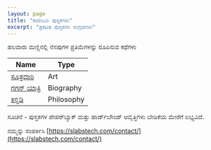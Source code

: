 ```yaml
---
layout: page
title: "ಕಾದಂಬರಿ ಪುಸ್ತಕಗಳು"
excerpt: "ಪ್ರಕಟಿತ ಪುಸ್ತಕಗಳ ಸಂಗ್ರಹಗಳು"
---
```

ಹಲವಾರು ಮಣ್ಣಿನಲ್ಲಿ ನೆನಪುಗಳ ಪ್ರತಿಮೆಗಳನ್ನು ರೂಪಿಸುವ ಕಥೆಗಳು

| Name                                                           | Type      |
|----------------------------------------------------------------|-----------|
| [ಸೂತ್ರಧಾರಿ](https://slabstech.com/assets/pdf/suthradhari.pdf)  | Art       |
| [ಗಗನ್ ಯಾತ್ರಿ](https://slabstech.com/assets/pdf/gaganyatri.pdf) | Biography | 
| [ಕನ್ನಡಿ](https://slabstech.com/assets/pdf/kannadi.pdf)         | Philosophy | 


ಸೂಚನೆ - ಪುಸ್ತಕಗಳ ಪೇಪರ್‌ಬ್ಯಾಕ್ ಮತ್ತು ಹಾರ್ಡ್‌ಬೌಂಡ್ ಆವೃತ್ತಿಗಳು ಬೇಡಿಕೆಯ ಮೇರೆಗೆ ಲಭ್ಯವಿದೆ. 

ನಮ್ಮನ್ನು ಸಂಪರ್ಕಿಸಿ [https://slabstech.com/contact/](https://slabstech.com/contact/)

